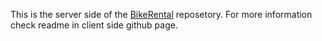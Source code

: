 This is the server side of the [BikeRental](https://github.com/runios1/BikeRental) reposetory. For more information check readme in client side github page.
